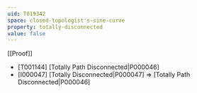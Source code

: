 ```yaml
---
uid: T019342
space: closed-topologist's-sine-curve
property: totally-disconnected
value: false
---
```

[[Proof]]

* [T001144] [Totally Path Disconnected|P000046]
* [I000047] [Totally Disconnected|P000047] => [Totally Path Disconnected|P000046]

